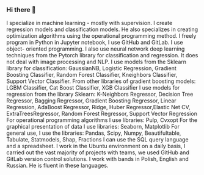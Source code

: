### Hi there 👋

<!--
**wtm695450085/wtm695450085** is a ✨ _special_ ✨ repository because its `README.md` (this file) appears on your GitHub profile.

Here are some ideas to get you started:

- 🔭 I’m currently working on ...
- 🌱 I’m currently learning ...
- 👯 I’m looking to collaborate on ...
- 🤔 I’m looking for help with ...
- 💬 Ask me about ...
- 📫 How to reach me: ...
- 😄 Pronouns: ...
- ⚡ Fun fact: ...
-->
I specialize in machine learning - mostly with supervision.
I create regression models and classification models. He also specializes in creating optimization algorithms using the
operational programming method. I freely program in Python in Jupyter notebook, I use GitHub and GitLab. I use object-
oriented programming. I also use neural network deep learning techniques from the Pytorch library for classification and
regression. It does not deal with image processing and NLP.
I use models from the Sklearn library for classification: GaussianNB, Logistic Regression, Gradient Boosting Classifier,
Random Forest Classifier, Kneighbors Classifier, Support Vector Classifier.
From other libraries of gradient boosting models: LGBM Classifier, Cat Boost Classifier, XGB Classifier
I use models for regression from the library Sklearn:
K-Neighbors Regressor, Decision Tree Regressor, Bagging Regressor, Gradient Boosting Regressor, Linear Regression,
AdaBoost Regressor, Ridge, Huber Regressor,Elastic Net CV, ExtraTreesRegressor, Random Forest Regressor, Support
Vector Regression
For operational programming algorithms I use libraries: Pulp, Cvxopt
For the graphical presentation of data I use libraries: Seaborn, Matplotlib
For general use, I use the libraries: Pandas, Scipy, Numpy, Beautifultable, Tabulate, Statmodels, Shap, Fractions
I can use the SQL query language and a spreadsheet.
I work in the Ubuntu environment on a daily basis, I carried out the vast majority of projects with teams, we used GitHub
and GitLab version control solutions.
I work with bands in Polish, English and Russian. He is fluent in these languages.
